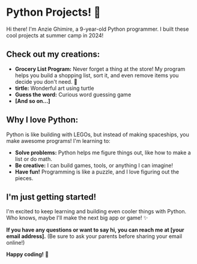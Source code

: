 # Python Projects! 🚀

Hi there! I'm Anzie Ghimire, a 9-year-old Python programmer.  I built these cool projects at summer camp in 2024!

## Check out my creations:

* **Grocery List Program:**  Never forget a thing at the store! My program helps you build a shopping list, sort it, and even remove items you decide you don't need. 🛒
* **tirtle:** Wonderful art using turtle
* **Guess the word:** Curious word guessing game
* **[And so on...]**

## Why I love Python:

Python is like building with LEGOs, but instead of making spaceships, you make awesome programs!  I'm learning to:

* **Solve problems:** Python helps me figure things out, like how to make a list or do math.
* **Be creative:** I can build games, tools, or anything I can imagine!
* **Have fun!** Programming is like a puzzle, and I love figuring out the pieces.

## I'm just getting started!

I'm excited to keep learning and building even cooler things with Python.  Who knows, maybe I'll make the next big app or game! ✨

**If you have any questions or want to say hi, you can reach me at [your email address].**  (Be sure to ask your parents before sharing your email online!)

**Happy coding!** 🐍
